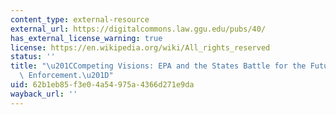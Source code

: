 ```yaml
---
content_type: external-resource
external_url: https://digitalcommons.law.ggu.edu/pubs/40/
has_external_license_warning: true
license: https://en.wikipedia.org/wiki/All_rights_reserved
status: ''
title: "\u201CCompeting Visions: EPA and the States Battle for the Future of Environmental\
  \ Enforcement.\u201D"
uid: 62b1eb85-f3e0-4a54-975a-4366d271e9da
wayback_url: ''
---
```

